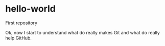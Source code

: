 # hello-world
First repository

Ok, now I start to understand what do really makes Git and what do really help GitHub.
